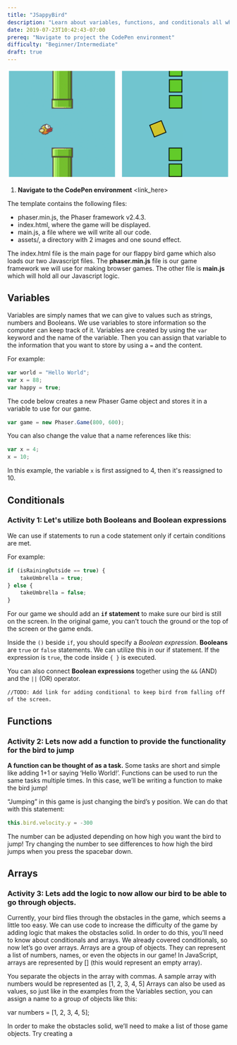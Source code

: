 ```yaml
---
title: "JSappyBird"
description: "Learn about variables, functions, and conditionals all while building a flappy bird clone."
date: 2019-07-23T10:42:43-07:00
prereq: "Navigate to project the CodePen environment"
difficulty: "Beginner/Intermediate"
draft: true
---
```


![alt text](resources/_gen/images/flappy.png "JSappyBird")

1. **Navigate to the CodePen environment** <link_here>

The template contains the following files:  

- phaser.min.js, the Phaser framework v2.4.3. 
- index.html, where the game will be displayed. 
- main.js, a file where we will write all our code. 
- assets/, a directory with 2 images and one sound effect. 

The index.html file is the main page for our flappy bird game which also loads our two Javascript files. The **phaser.min.js** file is our game framework we will use for making browser games. The other file is **main.js** which will hold all our Javascript logic.  

## Variables

Variables are simply names that we can give to values such as strings, numbers and Booleans. We use variables to store information so the computer can keep track of it. Variables are created by using the `var` keyword and the name of the variable. Then you can assign that variable to the information that you want to store by using a `=` and the content.

For example:

```js
var world = "Hello World";  
var x = 88;
var happy = true;  
```

The code below creates a new Phaser Game object and stores it in a variable to use for our game.  

```js
var game = new Phaser.Game(800, 600);
```

You can also change the value that a name references like this:

```js
var x = 4;
x = 10;
```

In this example, the variable `x` is first assigned to 4, then it's reassigned to 10.

## Conditionals

### Activity 1: Let's utilize both Booleans and Boolean expressions 

We can use if statements to run a code statement only if certain conditions are met.

For example:

```js
if (isRainingOutside == true) {
    takeUmbrella = true;  
} else {  
    takeUmbrella = false;  
}
```

For our game we should add an **`if` statement** to make sure our bird is still on the screen. In the original game, you can't touch the ground or the top of the screen or the game ends.

Inside the `()` beside `if`, you should specify a *Boolean expression*. **Booleans** are `true` or `false` statements. We can utilize this in our if statement. If the expression is `true`, the code inside `{ }` is executed.

You can also connect **Boolean expressions** together using the `&&` (AND) and the `||` (OR) operator.

```text
//TODO: Add link for adding conditional to keep bird from falling off of the screen.
```

## Functions  

### Activity 2: Lets now add a function to provide the functionality for the bird to jump

**A function can be thought of as a task.** Some tasks are short and simple like adding 1+1 or saying ‘Hello World!’. Functions can be used to run the same tasks multiple times. In this case, we’ll be writing a function to make the bird jump!  

“Jumping” in this game is just changing the bird’s y position. We can do that with this statement:

```js
this.bird.velocity.y = -300
```

The number can be adjusted depending on how high you want the bird to jump! Try changing the number to see differences to how high the bird jumps when you press the spacebar down. 

## Arrays

### Activity 3: Lets add the logic to now allow our bird to be able to go through objects.

Currently, your bird flies through the obstacles in the game, which seems a little too easy. We can use code to increase the difficulty of the game by adding logic that makes the obstacles solid. In order to do this, you’ll need to know about conditionals and arrays. We already covered conditionals, so now let’s go over arrays.
Arrays are a group of objects. They can represent a list of numbers, names, or even the objects in our game! In JavaScript, arrays are represented by [] (this would represent an empty array).

You separate the objects in the array with commas. A sample array with numbers would be represented as
[1, 2, 3, 4, 5]
Arrays can also be used as values, so just like in the examples from the Variables section, you can assign a name to a group of objects like this:

var numbers = [1, 2, 3, 4, 5];

In order to make the obstacles solid, we’ll need to make a list of those game objects. Try creating a 

